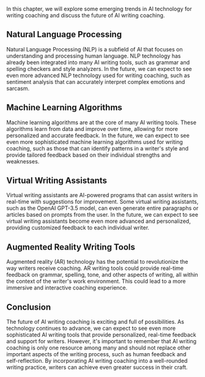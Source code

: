 
In this chapter, we will explore some emerging trends in AI technology for writing coaching and discuss the future of AI writing coaching.

Natural Language Processing
---------------------------

Natural Language Processing (NLP) is a subfield of AI that focuses on understanding and processing human language. NLP technology has already been integrated into many AI writing tools, such as grammar and spelling checkers and style analyzers. In the future, we can expect to see even more advanced NLP technology used for writing coaching, such as sentiment analysis that can accurately interpret complex emotions and sarcasm.

Machine Learning Algorithms
---------------------------

Machine learning algorithms are at the core of many AI writing tools. These algorithms learn from data and improve over time, allowing for more personalized and accurate feedback. In the future, we can expect to see even more sophisticated machine learning algorithms used for writing coaching, such as those that can identify patterns in a writer's style and provide tailored feedback based on their individual strengths and weaknesses.

Virtual Writing Assistants
--------------------------

Virtual writing assistants are AI-powered programs that can assist writers in real-time with suggestions for improvement. Some virtual writing assistants, such as the OpenAI GPT-3.5 model, can even generate entire paragraphs or articles based on prompts from the user. In the future, we can expect to see virtual writing assistants become even more advanced and personalized, providing customized feedback to each individual writer.

Augmented Reality Writing Tools
-------------------------------

Augmented reality (AR) technology has the potential to revolutionize the way writers receive coaching. AR writing tools could provide real-time feedback on grammar, spelling, tone, and other aspects of writing, all within the context of the writer's work environment. This could lead to a more immersive and interactive coaching experience.

Conclusion
----------

The future of AI writing coaching is exciting and full of possibilities. As technology continues to advance, we can expect to see even more sophisticated AI writing tools that provide personalized, real-time feedback and support for writers. However, it's important to remember that AI writing coaching is only one resource among many and should not replace other important aspects of the writing process, such as human feedback and self-reflection. By incorporating AI writing coaching into a well-rounded writing practice, writers can achieve even greater success in their craft.

